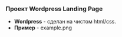 ### Проект Wordpress Landing Page

* **Wordpress** - сделан на чистом html/css.
* **Пример** - example.png
